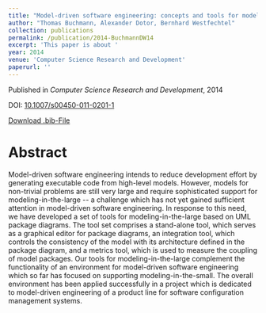 ```yaml
---
title: "Model-driven software engineering: concepts and tools for modeling-in-the-large with package diagrams"
author: "Thomas Buchmann, Alexander Dotor, Bernhard Westfechtel"
collection: publications
permalink: /publication/2014-BuchmannDW14
excerpt: 'This paper is about '
year: 2014
venue: 'Computer Science Research and Development'
paperurl: ''
---
```


Published in *Computer Science Research and Development*, 2014

DOI: [10.1007/s00450-011-0201-1](https://doi.org/10.1007/s00450-011-0201-1)

[Download .bib-File](https://tbuchmann.github.io/files/BuchmannDW14.bib)

Abstract
=====

Model-driven software engineering intends to reduce development effort by generating executable code from high-level models. However, models for non-trivial problems are still very large and require sophisticated support for modeling-in-the-large -- a challenge which has not yet gained sufficient attention in model-driven software engineering. In response to this need, we have developed a set of tools for modeling-in-the-large based on UML package diagrams. The tool set comprises a stand-alone tool, which serves as a graphical editor for package diagrams, an integration tool, which controls the consistency of the model with its architecture defined in the package diagram, and a metrics tool, which is used to measure the coupling of model packages. Our tools for modeling-in-the-large complement the functionality of an environment for model-driven software engineering which so far has focused on supporting modeling-in-the-small. The overall environment has been applied successfully in a project which is dedicated to model-driven engineering of a product line for software configuration management systems.